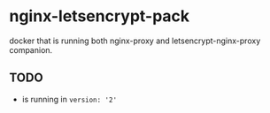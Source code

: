 # nginx-letsencrypt-pack

docker that is running both nginx-proxy and letsencrypt-nginx-proxy companion.

## TODO
* is running in `version: '2'`
